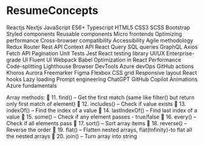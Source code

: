 # ResumeConcepts

Reactjs
Nextjs
JavaScript
ES6+
Typescript
HTML5
CSS3
SCSS
Bootstrap
Styled components
Reusable components
Micro frontends
Optimizing performance
Cross-browser compatibility
Accessibility
Agile methodology
Redux
Router
Rest API
Context API
React Query
SQL queries
GraphQL
Axios
Fetch API
Pagination
Unit Tests
Jest
React testing library
UI/UX
Enterprise-grade UI
Fluent UI
Webpack
Babel
Optimization in React
Performance
Code-splitting
Lighthouse
Browser DevTools
Azure devOps
GitHub actions
Khoros
Aurora
Freemarker
Figma
Flexbox
CSS grid
Responsive layout
React hooks
Lazy loading
Prompt engineering
ChatGPT
GitHub Copilot
Animations
Azure fundamentals

Array methods: 
🔹 11. find() – Get the first match (same like filter() but return only first match of element)
🔹 12. includes() – Check if value exists
🔹 13. indexOf() – Find the index of a value
🔹 14. lastIndexOf() – Find last index of a value
🔹 15. some() – Check if any element passes - true/false
🔹 16. every() – Check if all elements pass
🔹 17. sort() – Sort array items
🔹 18. reverse() – Reverse the order
🔹 19. flat() – Flatten nested arrays, flat(Infinity)-to flat all the nested arrays 
🔹 20. join() – Turn array into string
